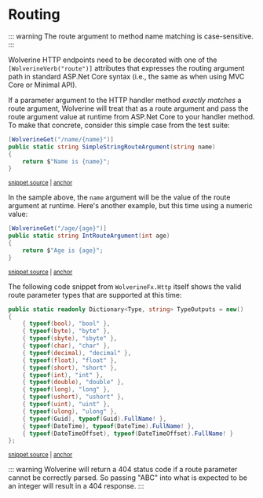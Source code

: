 # Routing

::: warning
The route argument to method name matching is case-sensitive.
:::

Wolverine HTTP endpoints need to be decorated with one of the `[WolverineVerb("route")]` attributes
that expresses the routing argument path in standard ASP.Net Core syntax (i.e., the same as when using
MVC Core or Minimal API).

If a parameter argument to the HTTP handler method *exactly matches* a route argument, Wolverine will
treat that as a route argument and pass the route argument value at runtime from ASP.Net Core to your
handler method. To make that concrete, consider this simple case from the test suite:

<!-- snippet: sample_using_string_route_parameter -->
<a id='snippet-sample_using_string_route_parameter'></a>
```cs
[WolverineGet("/name/{name}")]
public static string SimpleStringRouteArgument(string name)
{
    return $"Name is {name}";
}
```
<sup><a href='https://github.com/JasperFx/wolverine/blob/main/src/Http/WolverineWebApi/TestEndpoints.cs#L29-L37' title='Snippet source file'>snippet source</a> | <a href='#snippet-sample_using_string_route_parameter' title='Start of snippet'>anchor</a></sup>
<!-- endSnippet -->

In the sample above, the `name` argument will be the value of the route argument
at runtime. Here's another example, but this time using a numeric value:

<!-- snippet: sample_using_numeric_route_parameter -->
<a id='snippet-sample_using_numeric_route_parameter'></a>
```cs
[WolverineGet("/age/{age}")]
public static string IntRouteArgument(int age)
{
    return $"Age is {age}";
}
```
<sup><a href='https://github.com/JasperFx/wolverine/blob/main/src/Http/WolverineWebApi/TestEndpoints.cs#L39-L47' title='Snippet source file'>snippet source</a> | <a href='#snippet-sample_using_numeric_route_parameter' title='Start of snippet'>anchor</a></sup>
<!-- endSnippet -->

The following code snippet from `WolverineFx.Http` itself shows the valid route
parameter types that are supported at this time:

<!-- snippet: sample_supported_route_parameter_types -->
<a id='snippet-sample_supported_route_parameter_types'></a>
```cs
public static readonly Dictionary<Type, string> TypeOutputs = new()
{
    { typeof(bool), "bool" },
    { typeof(byte), "byte" },
    { typeof(sbyte), "sbyte" },
    { typeof(char), "char" },
    { typeof(decimal), "decimal" },
    { typeof(float), "float" },
    { typeof(short), "short" },
    { typeof(int), "int" },
    { typeof(double), "double" },
    { typeof(long), "long" },
    { typeof(ushort), "ushort" },
    { typeof(uint), "uint" },
    { typeof(ulong), "ulong" },
    { typeof(Guid), typeof(Guid).FullName! },
    { typeof(DateTime), typeof(DateTime).FullName! },
    { typeof(DateTimeOffset), typeof(DateTimeOffset).FullName! }
};
```
<sup><a href='https://github.com/JasperFx/wolverine/blob/main/src/Http/Wolverine.Http/CodeGen/RouteHandling.cs#L69-L91' title='Snippet source file'>snippet source</a> | <a href='#snippet-sample_supported_route_parameter_types' title='Start of snippet'>anchor</a></sup>
<!-- endSnippet -->

::: warning
Wolverine will return a 404 status code if a route parameter cannot
be correctly parsed. So passing "ABC" into what is expected to be an
integer will result in a 404 response.
:::




